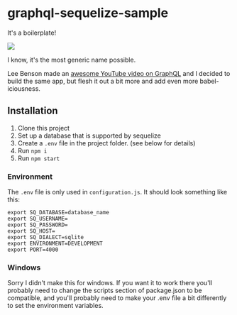 # graphql-sequelize-sample

It's a boilerplate!

![](https://cdn.meme.am/instances/400x/67365944.jpg)

I know, it's the most generic name possible.

Lee Benson made an [awesome YouTube video on GraphQL](https://www.youtube.com/watch?v=DNPVqK_woRQ) and I decided to build the same app, but flesh it out a bit more and add even more babel-iciousness.

## Installation

1. Clone this project
2. Set up a database that is supported by sequelize
3. Create a `.env` file in the project folder. (see below for details)
4. Run `npm i`
5. Run `npm start`

### Environment

The `.env` file is only used in `configuration.js`. It should look something like this:  

```
export SQ_DATABASE=database_name
export SQ_USERNAME=
export SQ_PASSWORD=
export SQ_HOST=
export SQ_DIALECT=sqlite
export ENVIRONMENT=DEVELOPMENT
export PORT=4000
```  

### Windows

Sorry I didn't make this for windows. If you want it to work there you'll probably need to change the scripts section of package.json to be compatible, and you'll probably need to make your .env file a bit differently to set the environment variables.
